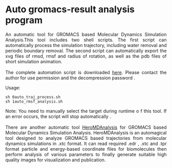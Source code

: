 # Auto gromacs-result analysis program
<div style="text-align: justify"> An automatic tool for GROMACS based Molecular Dynamics Simulation Analysis.This tool includes two shell scripts. The first script can automatically process the simulation trajectory, including water removal and periodic boundary removal. The second script can automatically export the xvg files of rmsd, rmsf and radius of rotation, as well as the pdb files of short simulation animation. </div>
<div style="text-align: justify"> <br> </div>
<div style="text-align: justify"> The complete automation script is downloaded <a href="https://drive.google.com/file/d/1r_cButINxK7OOXac5bAF70plWuBRDmiq/view?usp=sharing">here</a>. Please contact the author for use permission and the decompression password .</div>

Usage:
```
sh 0auto_traj_process.sh 
sh 1auto_rmsf_analysis.sh
```
<div style="text-align: justify"> Note: You need to manually select the target during runtime o f this tool. If an error occurs, the script will stop automatically .</div>

<div style="text-align: justify"> <br> </div>
<div style="text-align: justify"> There are another  automatic tool <a href="https://heromdanalysis.wordpress.com">HeroMDAnalysis</a> for GROMACS based Molecular Dynamics Simulation Analysis. HeroMDAnalysis is an automagical tool designed to analyze GROMACS based trajectories from molecular dynamics simulations in .xtc format. It can read required .edr , .xtc and .tpr format particle and energy-based coordinate files for biomolecules then perform analysis of various parameters to finally generate suitable high quality images for visualization and publication. </div>

